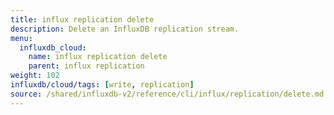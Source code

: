 ```yaml
---
title: influx replication delete
description: Delete an InfluxDB replication stream.
menu:
  influxdb_cloud:
    name: influx replication delete
    parent: influx replication
weight: 102
influxdb/cloud/tags: [write, replication]
source: /shared/influxdb-v2/reference/cli/influx/replication/delete.md
---
```


<!-- The content of this file is at 
// SOURCE content/shared/influxdb-v2/reference/cli/influx/replication/delete.md-->
